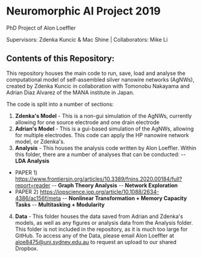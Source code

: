 # Neuromorphic AI Project 2019
PhD Project of Alon Loeffler

Supervisors: Zdenka Kuncic & Mac Shine | Collaborators: Mike Li


## Contents of this Repository:
This repository houses the main code to run, save, load and analyse the computational model of self-assembled silver nanowire networks (AgNWs),
created by Zdenka Kuncic in collaboration with Tomonobu Nakayama and Adrian Diaz Alvarez of the MANA institute in Japan.


The code is split into a number of sections:

1) **Zdenka's Model** - This is a non-gui simulation of the AgNWs, currently allowing for one source electrode and one drain electrode
2) **Adrian's Model** - This is a gui-based simulation of the AgNWs, allowing for multiple electrodes. This code can apply the HP nanowire network model, or Zdenka's.
3) **Analysis** - This houses the analysis code written by Alon Loeffler. Within this folder, there are a number of analyses that can be conducted:
  -- **LDA Analysis**
 - PAPER 1) https://www.frontiersin.org/articles/10.3389/fnins.2020.00184/full?report=reader
  -- **Graph Theory Analysis**
  -- **Network Exploration**
 - PAPER 2) https://iopscience.iop.org/article/10.1088/2634-4386/ac156f/meta
  -- **Nonlinear Transformation + Memory Capacity Tasks**
  -- **Multitasking + Modularity**
4) **Data** - This folder houses the data saved from Adrian and Zdenka's models, as well as any figures or analysis data from the Analysis folder. This folder is not included in the repository, as it is much too large for GitHub. To access any of the Data, please email Alon Loeffler at aloe8475@uni.sydney.edu.au to request an upload to our shared Dropbox.
